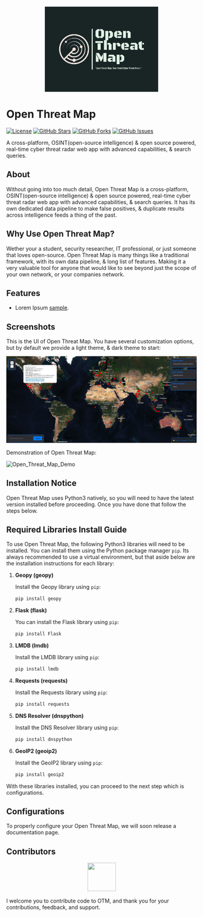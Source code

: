 <p align="center">
  <img src="/images/Logo.png" alt="OpenThreatMap Logo" width="300">
</p>

# Open Threat Map

[![License](https://img.shields.io/badge/License-GPL%203.0%20with%20AGPL%203.0-blue.svg)](LICENSE)
[![GitHub Stars](https://img.shields.io/github/stars/Th3Tr1ckst3r/OpenThreatMap)](https://github.com/Th3Tr1ckst3r/OpenThreatMap/stargazers)
[![GitHub Forks](https://img.shields.io/github/forks/Th3Tr1ckst3r/OpenThreatMap)](https://github.com/Th3Tr1ckst3r/OpenThreatMap/network/members)
[![GitHub Issues](https://img.shields.io/github/issues/Th3Tr1ckst3r/OpenThreatMap)](https://github.com/Th3Tr1ckst3r/OpenThreatMap/issues)

A cross-platform, OSINT(open-source intelligence) & open source powered, real-time cyber threat radar web app with advanced capabilities, & search
queries.

## About

Without going into too much detail, Open Threat Map is a cross-platform, OSINT(open-source intelligence) & open source powered, real-time cyber threat 
radar web app with advanced capabilities, & search queries. It has its own dedicated data pipeline to make false positives, & duplicate results across 
intelligence feeds a thing of the past.

## Why Use Open Threat Map?

Wether your a student, security researcher, IT professional, or just someone that loves open-source. Open Threat Map is many things like a traditional framework, with
its own data pipeline, & long list of features. Making it a very valuable tool for anyone that would like to see beyond just the scope of your own network, or your companies
network.

## Features

- Lorem Ipsum [sample](https://www.example.com/).


## Screenshots

This is the UI of Open Threat Map. You have several customization options, 
but by default we provide a light theme, & dark theme to start:

![Open_Threat_Map_UI](/images/UI.png)

Demonstration of Open Threat Map:

![Open_Threat_Map_Demo]()

## Installation Notice

Open Threat Map uses Python3 natively, so you will need to have the latest version installed before proceeding. Once you have done that follow
the steps below.

## Required Libraries Install Guide

To use Open Threat Map, the following Python3 libraries will need to be installed. You can install them using the Python package manager `pip`.
Its always recommended to use a virtual environment, but that aside below are the installation instructions for each library:

1. **Geopy (geopy)**

    Install the Geopy library using `pip`:
    
    ```bash
    pip install geopy
    ```

2. **Flask (flask)**

    You can install the Flask library using `pip`:
    
    ```bash
    pip install Flask
    ```

3. **LMDB (lmdb)**

    Install the LMDB library using `pip`:
    
    ```bash
    pip install lmdb
    ```

4. **Requests (requests)**

    Install the Requests library using `pip`:
    
    ```bash
    pip install requests
    ```

5. **DNS Resolver (dnspython)**

    Install the DNS Resolver library using `pip`:
    
    ```bash
    pip install dnspython
    ```

6. **GeoIP2 (geoip2)**

    Install the GeoIP2 library using `pip`:
    
    ```bash
    pip install geoip2
    ```

With these libraries installed, you can proceed to the next step which is configurations.

## Configurations

To properly configure your Open Threat Map, we will soon release a documentation page.

<a name="Contributors"></a>
## Contributors

<p align="center">
    <a href="https://github.com/Th3Tr1ckst3r"><img src="https://avatars.githubusercontent.com/u/21149460?v=4" width=75 height=75></a>
</p>


I welcome you to contribute code to OTM, and thank you for your contributions, feedback, and support.

